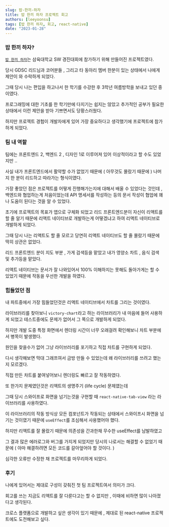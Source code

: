 ```yaml
---
slug: 밥-한끼-하자
title: 밥 한끼 하자 프로젝트 회고
authors: [leeyoonsu]
tags: [밥 한끼 하자, 회고, react-native]
date: "2023-01-28"
---
```


### 밥 한끼 하자?

[`밥 한끼 하자`](https://github.com/leey00nsu/TakingMeal)는 삼육대학교 SW 경진대회에 참가하기 위해 만들어진 프로젝트였다.

당시 GDSC 리드님과 코어분들 , 그리고 타 동아리 멤버 한분이 있는 상태에서 나에게 제안이 와 수락하게 되었다.

그때 당시 나는 편입을 하고나서 한 학기를 수강한 후 3학년 여름방학을 보내고 있던 중이였다.

프로그래밍에 대한 기초를 한 학기만에 다지기는 쉽지는 않았고 추가적인 공부가 필요한 상태에서 이런 제안을 받아 기쁘면서도 당황스러웠다.

하지만 프로젝트 경험이 개발자에게 있어 가장 중요하다고 생각했기에 프로젝트에 참가하게 되었다.

### 팀 내 역할

팀에는 프론트엔드 2, 백엔드 2 , 디자인 1로 이루어져 있어 이상적이라고 할 수도 있었지만 ..

사실 내가 프론트엔드에서 활약할 수가 없었기 때문에 ( 아무것도 몰랐기 때문에 ) 나머지 한 분이 리드하고 따라가는 형식이였다.

가장 좋았던 점은 프로젝트를 어떻게 진행해가는지에 대해서 배울 수 있었다는 것인데 , 백엔드와 협업하는게 처음이었는데 API 명세서를 작성하는 등의 문서 작성이 협업에 꽤나 도움이 된다는 것을 알 수 있었다.

초기에 프로젝트의 목표가 앱으로 구체화 되었고 리드 프론트엔드분이 자신이 리액트를 할 줄 알기 때문에 리액트 네이티브로 개발하는게 어떻겠냐고 하여 리액트 네이티브로 개발하게 되었다.

그때 당시 나는 리액트도 할 줄 모르고 당연히 리액트 네이티브도 할 줄 몰랐기 때문에 딱히 상관은 없었다.

리드 프론트엔드 분이 지도 부분 , 가게 검색등을 맡았고 내가 영양소 차트 , 음식 검색 및 추가등을 맡았다.

리액트 네이티브는 문서가 잘 나와있어서 100% 이해하지는 못해도 돌아가게는 할 수 있었기 때문에 작동을 우선한 개발을 하였다.

### 힘들었던 점

내 파트중에서 가장 힘들었던것은 리액트 네이티브에서 차트를 그리는 것이였다.

라이브러리를 찾아보니 `victory-chart`라고 하는 라이브러리가 내 마음에 들어 사용하게 되었고 테스트중에도 문제가 없어서 그 쪽으로 개발하게 되었다.

하지만 개발 도중 특정 화면에서 렌더링 시간이 너무 오래걸려 확인해보니 차트 부분에서 병목이 발생했다.

원인을 찾을수가 없어 그냥 라이브러리를 포기하고 직접 차트를 구현하게 되었다.

다시 생각해보면 막대 그래프여서 금방 만들 수 있었는데 왜 라이브러리를 쓰려고 했는지 모르겠다.

직접 만든 차트를 붙여넣어보니 렌더링도 빠르고 잘 작동하였다.

또 한가지 문제였던것은 리액트의 생명주기 (life cycle) 문제였는데

그때 당시 스와이프로 화면을 넘기는것을 구현할 때 `react-native-tab-view` 라는 라이브러리를 사용하였다.

이 라이브러리의 작동 방식상 모든 컴포넌트가 작동되는 상태에서 스와이프시 화면을 넘기는 것이였기 때문에 `useEffect`를 조심해서 사용했어야 했다.

하지만 리액트를 잘 몰랐기 때문에 의존성을 간과한채 무수한 useEffect를 남발하였고

그 결과 많은 에러로그와 버그를 가지게 되었지만 당시의 나로서는 해결할 수 없었기 때문에 ( 아마 해결하려면 모든 코드를 갈아엎어야 할 것이다. )

심각한 오류만 수정한 채 프로젝트를 마무리하게 되었다.

### 후기

나에게 있어서는 제대로 구성이 갖춰진 첫 팀 프로젝트여서 의미가 크다.

회고를 쓰는 지금도 리액트를 잘 다룬다고는 할 수 없지만 , 이때에 비하면 많이 나아졌다고 생각된다.

크로스 플랫폼으로 개발하고 싶은 생각이 있기 때문에 , 제대로 된 react-native 프로젝트에도 도전해보고 싶다.
